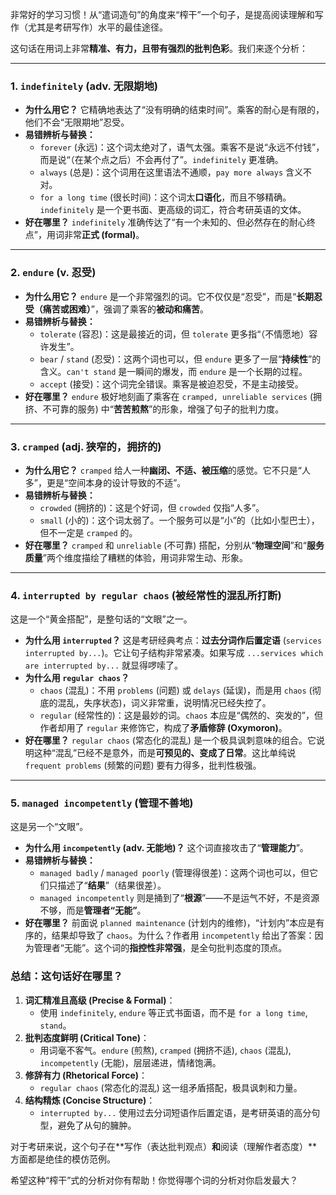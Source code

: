 非常好的学习习惯！从“遣词造句”的角度来“榨干”一个句子，是提高阅读理解和写作（尤其是考研写作）水平的最佳途径。

这句话在用词上非常**精准、有力，且带有强烈的批判色彩**。我们来逐个分析：

------



### 1. `indefinitely` (adv. 无限期地)



- **为什么用它？** 它精确地表达了“没有明确的结束时间”。乘客的耐心是有限的，他们不会“无限期地”忍受。
- **易错辨析与替换：**
  - `forever` (永远)：这个词太绝对了，语气太强。乘客不是说“永远不付钱”，而是说“（在某个点之后）不会再付了”。`indefinitely` 更准确。
  - `always` (总是)：这个词用在这里语法不通顺，`pay more always` 含义不对。
  - `for a long time` (很长时间)：这个词太**口语化**，而且不够精确。`indefinitely` 是一个更书面、更高级的词汇，符合考研英语的文体。
- **好在哪里？** `indefinitely` 准确传达了“有一个未知的、但必然存在的耐心终点”，用词非常**正式 (formal)**。

------



### 2. `endure` (v. 忍受)



- **为什么用它？** `endure` 是一个非常强烈的词。它不仅仅是“忍受”，而是“**长期忍受（痛苦或困难）**”，强调了乘客的**被动和痛苦**。
- **易错辨析与替换：**
  - `tolerate` (容忍)：这是最接近的词，但 `tolerate` 更多指“（不情愿地）容许发生”。
  - `bear` / `stand` (忍受)：这两个词也可以，但 `endure` 更多了一层“**持续性**”的含义。`can't stand` 是一瞬间的爆发，而 `endure` 是一个长期的过程。
  - `accept` (接受)：这个词完全错误。乘客是被迫忍受，不是主动接受。
- **好在哪里？** `endure` 极好地刻画了乘客在 `cramped, unreliable services` (拥挤、不可靠的服务) 中“**苦苦煎熬**”的形象，增强了句子的批判力度。

------



### 3. `cramped` (adj. 狭窄的，拥挤的)



- **为什么用它？** `cramped` 给人一种**幽闭、不适、被压缩**的感觉。它不只是“人多”，更是“空间本身的设计导致的不适”。
- **易错辨析与替换：**
  - `crowded` (拥挤的)：这是个好词，但 `crowded` 仅指“人多”。
  - `small` (小的)：这个词太弱了。一个服务可以是“小”的（比如小型巴士），但不一定是 `cramped` 的。
- **好在哪里？** `cramped` 和 `unreliable` (不可靠) 搭配，分别从“**物理空间**”和“**服务质量**”两个维度描绘了糟糕的体验，用词非常生动、形象。

------



### 4. `interrupted by regular chaos` (被经常性的混乱所打断)



这是一个“黄金搭配”，是整句话的“文眼”之一。

- **为什么用 `interrupted`？** 这是考研经典考点：**过去分词作后置定语** (`services interrupted by...`)。它让句子结构非常紧凑。如果写成 `...services which are interrupted by...` 就显得啰嗦了。
- **为什么用 `regular chaos`？**
  - `chaos` (混乱)：不用 `problems` (问题) 或 `delays` (延误)，而是用 `chaos` (彻底的混乱，失序状态)，词义非常重，说明情况已经失控了。
  - `regular` (经常性的)：这是最妙的词。`chaos` 本应是“偶然的、突发的”，但作者却用了 `regular` 来修饰它，构成了**矛盾修辞 (Oxymoron)**。
- **好在哪里？** `regular chaos` (常态化的混乱) 是一个极具讽刺意味的组合。它说明这种“混乱”已经不是意外，而是**可预见的、变成了日常**。这比单纯说 `frequent problems` (频繁的问题) 要有力得多，批判性极强。

------



### 5. `managed incompetently` (管理不善地)



这是另一个“文眼”。

- **为什么用 `incompetently` (adv. 无能地)？** 这个词直接攻击了“**管理能力**”。
- **易错辨析与替换：**
  - `managed badly` / `managed poorly` (管理得很差)：这两个词也可以，但它们只描述了“**结果**”（结果很差）。
  - `managed incompetently` 则是捅到了“**根源**”——不是运气不好，不是资源不够，而是**管理者“无能”**。
- **好在哪里？** 前面说 `planned maintenance` (计划内的维修)，“计划内”本应是有序的，结果却导致了 `chaos`。为什么？作者用 `incompetently` 给出了答案：因为管理者“无能”。这个词的**指控性非常强**，是全句批判态度的顶点。



### 总结：这句话好在哪里？



1. **词汇精准且高级 (Precise & Formal)**：
   - 使用 `indefinitely`, `endure` 等正式书面语，而不是 `for a long time`, `stand`。
2. **批判态度鲜明 (Critical Tone)**：
   - 用词毫不客气。`endure` (煎熬), `cramped` (拥挤不适), `chaos` (混乱), `incompetently` (无能)，层层递进，情绪饱满。
3. **修辞有力 (Rhetorical Force)**：
   - `regular chaos` (常态化的混乱) 这一组矛盾搭配，极具讽刺和力量。
4. **结构精炼 (Concise Structure)**：
   - `interrupted by...` 使用过去分词短语作后置定语，是考研英语的高分句型，避免了从句的臃肿。

对于考研来说，这个句子在**写作（表达批判观点）**和**阅读（理解作者态度）**方面都是绝佳的模仿范例。

希望这种“榨干”式的分析对你有帮助！你觉得哪个词的分析对你启发最大？